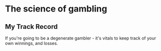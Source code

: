 # The science of gambling

## My Track Record

If you're going to be a degenerate gambler - it's vitals to keep track of your own winnings, and losses.

